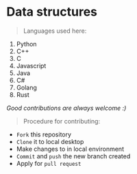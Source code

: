 # Data structures 
> Languages used here:
<!-- Languages start here -->
1. Python 
2. C++
3. C
4. Javascript
6. Java
7. C#
8. Golang
9. Rust
<!-- Languages end here -->

*Good contributions are always welcome :)*
> Procedure for contributing:
- `Fork` this repository
- `Clone` it to local desktop
- Make changes to in local environment
- `Commit` and `push` the new branch created
- Apply for `pull request`

